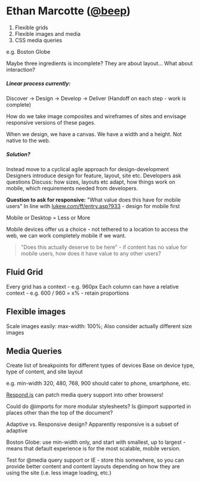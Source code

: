 Ethan Marcotte ([@beep](http://twitter.com/beep))
===

1. Flexible grids
2. Flexible images and media
3. CSS media queries

e.g. Boston Globe

Maybe three ingredients is incomplete? They are about layout…
What about interaction?

##### Linear process currently: 
Discover -> Design -> Develop -> Deliver (Handoff on each step - work is complete)

How do we take image composites and wireframes of sites and envisage responsive versions of these pages.

When we design, we have a canvas. We have a width and a height. Not native to the web.

##### Solution?
Instead move to a cyclical agile approach for design-development
Designers introduce design for feature, layout, site etc.
Developers ask questions
Discuss: how sizes, layouts etc adapt, how things work on mobile, which requirements needed from developers.

**Question to ask for responsive:** "What value does this have for mobile users"
In line with [lukew.com/ff/entry.asp?933](lukew.com/ff/entry.asp?933) - design for mobile first

Mobile or Desktop = Less or More

Mobile devices offer us a choice - not tethered to a location to access the web, we can work completely mobile if we want.

> "Does this actually deserve to be here" - if content has no value for mobile users, how does it have value to any other users?

## Fluid Grid

Every grid has a context - e.g. 960px
Each column can have a relative context - e.g. 600 / 960  = x% - retain proportions

## Flexible images

Scale images easily: max-width: 100%;
Also consider actually different size images

## Media Queries

Create list of breakpoints for different types of devices
Base on device type, type of content, and site layout

e.g. min-width 320, 480, 768, 900 should cater to phone, smartphone, etc.

[Respond.js](https://github.com/scottjehl/Respond) can patch media query support into other browsers!

Could do @imports for more modular stylesheets? Is @import supported in places other than the top of the document?

Adaptive vs. Responsive design? Apparently responsive is a subset of adaptive

Boston Globe: use min-width only, and start with smallest, up to largest - means that default experience is for the most scalable, mobile version.

Test for @media query support or IE - store this somewhere, so you can provide better content and content layouts depending on how they are using the site (i.e. less image loading, etc.)


